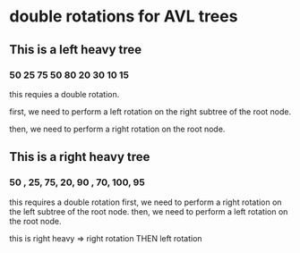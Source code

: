 # double rotations for AVL trees

## This is a left heavy tree
 

### 50 25 75 50 80 20 30 10 15

this requies a double rotation. 

first, we need to perform a left rotation on the right subtree of the root node. 

then, we need to perform a right rotation on the root node.



## This is a right heavy tree 

### 50 , 25, 75, 20, 90 , 70, 100, 95

this requires a double rotation 
first, we need to perform a right rotation on the left subtree of the root node. 
then, we need to perform a left rotation on the root node.


this is right heavy => right rotation THEN left rotation